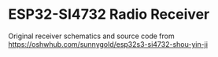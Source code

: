 # ESP32-SI4732 Radio Receiver

Original receiver schematics and source code from https://oshwhub.com/sunnygold/esp32s3-si4732-shou-yin-ji